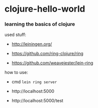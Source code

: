 # clojure-hello-world
### learning the basics of clojure

used stuff:

- http://leiningen.org/

- https://github.com/ring-clojure/ring

- https://github.com/weavejester/lein-ring

how to use:

- cmd `lein ring server`

- http://localhost:5000

- http://localhost:5000/test
